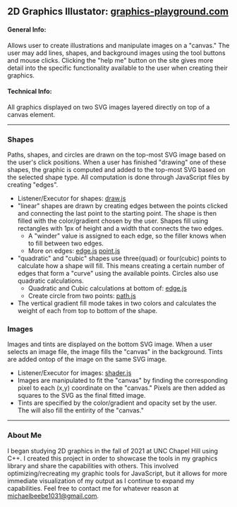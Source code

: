 ## 2D Graphics Illustator: [graphics-playground.com](https://graphics-playground.com)

#### General Info:

Allows user to create illustrations and manipulate images on a "canvas." The user may add lines, shapes, and background images using the tool buttons and mouse clicks. Clicking the "help me" button on the site gives more detail into the specific functionality available to the user when creating their graphics.

#### Technical Info:

All graphics displayed on two SVG images layered directly on top of a canvas element.

---

### Shapes

Paths, shapes, and circles are drawn on the top-most SVG image based on the user's click positions. When a user has finished "drawing" one of these shapes, the graphic is computed and added to the top-most SVG based on the selected shape type. All computation is done through JavaScript files by creating "edges".

- Listener/Executor for shapes: [draw.js](/services/draw.js)
- "linear" shapes are drawn by creating edges between the points clicked and connecting the last point to the starting point. The shape is then filled with the color/gradient chosen by the user. Shapes fill using rectangles with 1px of height and a width that connects the two edges.
  - A "winder" value is assigned to each edge, so the filler knows when to fill between two edges.
  - More on edges: [edge.js](/models/edge.js) [point.js](/models/point.js)
- "quadratic" and "cubic" shapes use three(quad) or four(cubic) points to calculate how a shape will fill. This means creating a certain number of edges that form a "curve" using the available points. Circles also use quadratic calculations.
  - Quadratic and Cubic calculations at bottom of: [edge.js](/models/edge.js)
  - Create circle from two points: [path.js](/models/path.js)
- The vertical gradient fill mode takes in two colors and calculates the weight of each from top to bottom of the shape.

### Images

Images and tints are displayed on the bottom SVG image. When a user selects an image file, the image fills the "canvas" in the background. Tints are added ontop of the image on the same SVG image.

- Listener/Executor for images: [shader.js](/services/shader.js)
- Images are manipulated to fit the "canvas" by finding the corresponding pixel to each (x,y) coordinate on the "canvas." Pixels are then added as squares to the SVG as the final fitted image.
- Tints are specified by the color/gradient and opacity set by the user. The will also fill the entirity of the "canvas."

---

### About Me

I began studying 2D graphics in the fall of 2021 at UNC Chapel Hill using C++. I created this project in order to showcase the tools in my graphics library and share the capabilities with others. This involved optimizing/recreating my graphic tools for JavaScript, but it allows for more immediate visualization of my output as I continue to expand my capabilities. Feel free to contact me for whatever reason at michaelbeebe1031@gmail.com.
